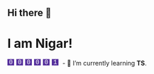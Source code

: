 ## Hi there 👋
<h1 text-align = 'center' >I am Nigar!</h1>
<svg xmlns="http://www.w3.org/2000/svg" xmlns:xlink="http://www.w3.org/1999/xlink" width="120px" height="15px" version="1.1">
    <g id="Page-1" stroke="none" stroke-width="1" fill="none" fill-rule="evenodd">  
            <rect id="Rectangle" fill="#55309c" x="0" y="0.5" width="15" height="15"/>
            <text id="0" font-family="Courier" font-size="14" font-weight="normal" fill="#fff">
                <tspan x="3.5" y="12">0</tspan>
            </text>
      <rect id="Rectangle" fill="#55309c" x="20" y="0.5" width="15" height="15"/>
            <text id="0" font-family="Courier" font-size="14" font-weight="normal" fill="#fff">
                <tspan x="23.5" y="12">0</tspan>
            </text>
  <rect id="Rectangle" fill="#55309c" x="40" y="0.5" width="15" height="15"/>
            <text id="0" font-family="Courier" font-size="14" font-weight="normal" fill="#fff">
                <tspan x="43.5" y="12">0</tspan>
            </text>
  <rect id="Rectangle" fill="#55309c" x="60" y="0.5" width="15" height="15"/>
            <text id="0" font-family="Courier" font-size="14" font-weight="normal" fill="#fff">
                <tspan x="63.5" y="12">0</tspan>
            </text>
  <rect id="Rectangle" fill="#55309c" x="80" y="0.5" width="15" height="15"/>
            <text id="0" font-family="Courier" font-size="14" font-weight="normal" fill="#fff">
                <tspan x="83.5" y="12">0</tspan>
            </text>
  <rect id="Rectangle" fill="#55309c" x="100" y="0.5" width="15" height="15"/>
            <text id="0" font-family="Courier" font-size="14" font-weight="normal" fill="#fff">
                <tspan x="103.5" y="12">1</tspan>
            </text>
 <rect id="Rectangle" fill="#55309c" x="120" y="0.5" width="15" height="15"/>
            <text id="0" font-family="Courier" font-size="14" font-weight="normal" fill="#fff">
                <tspan x="123.5" y="12">8</tspan>
            </text>
      </g>
  </svg>
- 🌱 I’m currently learning <b>TS</b>.
<!--
**NigarAsadova/NigarAsadova** is a ✨ _special_ ✨ repository because its `README.md` (this file) appears on your GitHub profile.

Here are some ideas to get you started:

- 🔭 I’m currently working on ...

- 👯 I’m looking to collaborate on ...
- 🤔 I’m looking for help with ...
- 💬 Ask me about ...
- 📫 How to reach me: ...
- 😄 Pronouns: ...
- ⚡ Fun fact: ...
-->
